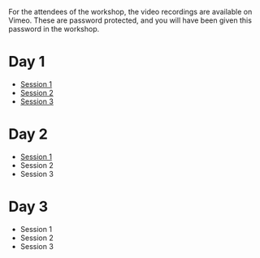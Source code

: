 For the attendees of the workshop, the video recordings are available on Vimeo.
These are password protected, and you will have been given this password in the workshop.

# Day 1

* [Session 1](https://vimeo.com/957045272?share=copy)
* [Session 2](https://vimeo.com/957120118?share=copy)
* [Session 3](https://vimeo.com/957310884?share=copy)

# Day 2

* [Session 1](https://vimeo.com/957688092?share=copy)
* Session 2
* Session 3

# Day 3

* Session 1
* Session 2
* Session 3

